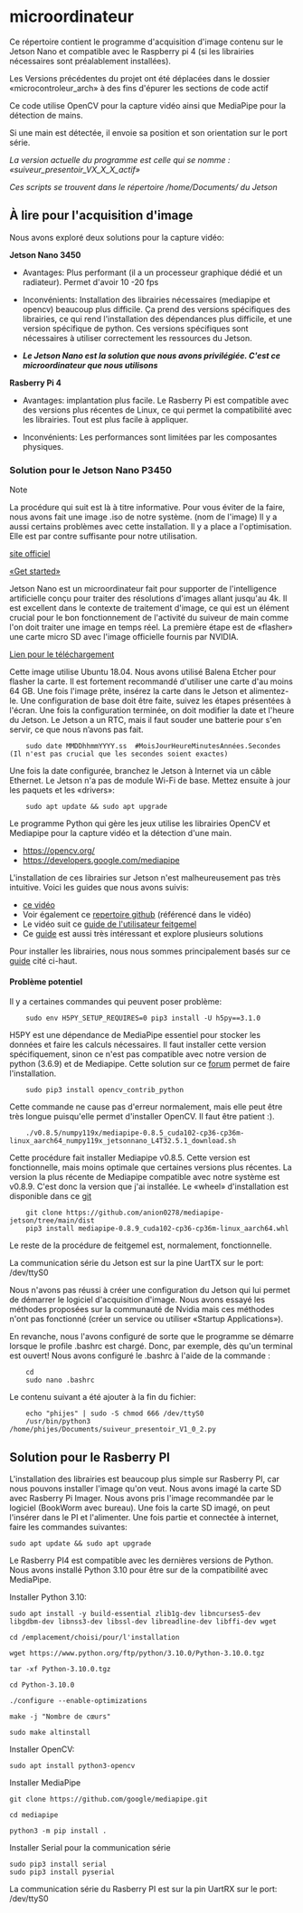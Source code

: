 # microordinateur
Ce répertoire contient le programme d'acquisition d'image contenu sur le Jetson Nano et compatible avec le Raspberry pi 4 (si les librairies nécessaires sont préalablement installées).

Les Versions précédentes du projet ont été déplacées dans le dossier «microcontroleur_arch» à des fins d'épurer les sections de code actif

Ce code utilise OpenCV pour la capture vidéo ainsi que MediaPipe pour la détection de mains.

Si une main est détectée, il envoie sa position et son orientation sur le port série.

*La version actuelle du programme est celle qui se nomme : «suiveur_presentoir_VX_X_X_actif»*

*Ces scripts se trouvent dans le répertoire /home/Documents/ du Jetson*

## À lire pour l'acquisition d'image 
Nous avons exploré deux solutions pour la capture vidéo:

**Jetson Nano 3450**

  - Avantages: Plus performant (il a un processeur graphique dédié et un radiateur). Permet d'avoir 10 -20 fps
  
  - Inconvénients: Installation des librairies nécessaires (mediapipe et opencv) beaucoup plus difficile. Ça prend des versions spécifiques des librairies,
  ce qui rend l'installation des dépendances plus difficile, et une version spécifique de python. Ces versions spécifiques sont nécessaires à utiliser correctement les ressources du Jetson.

  - ***Le Jetson Nano est la solution que nous avons privilégiée. C'est ce microordinateur que nous utilisons***
 
**Rasberry Pi 4**
  - Avantages: implantation plus facile. Le Rasberry Pi est compatible avec des versions plus récentes de Linux, ce qui permet la compatibilité avec
  les librairies. Tout est plus facile à appliquer.

  - Inconvénients: Les performances sont limitées par les composantes physiques.
  
### Solution pour le Jetson Nano P3450

> [!NOTE]
> La procédure qui suit est là à titre informative. Pour vous éviter de la faire, nous avons fait une image .iso de notre système. (nom de l'image)
> Il y a aussi certains problèmes avec cette installation. Il y a place a l'optimisation. Elle est par contre suffisante pour notre utilisation.

[site officiel](https://developer.nvidia.com/embedded/jetson-nano-developer-kit)

[«Get started»](https://developer.nvidia.com/embedded/learn/get-started-jetson-nano-devkit)

Jetson Nano est un microordinateur fait pour supporter de l'intelligence artificielle conçu pour traiter des résolutions d'images allant jusqu'au 4k. Il est excellent dans le contexte de traitement d'image, ce qui est un élément crucial pour le bon fonctionnement de l'activité du suiveur de main comme l'on doit traiter une image en temps réel. La première étape est de «flasher» une carte micro SD avec l'image officielle fournis par NVIDIA. 

[Lien pour le téléchargement](https://developer.nvidia.com/jetson-nano-sd-card-image)

Cette image utilise Ubuntu 18.04. Nous avons utilisé Balena Etcher pour flasher la carte. Il est fortement recommandé d'utiliser une carte d'au moins 64 GB.
Une fois l'image prête, insérez la carte dans le Jetson et alimentez-le. Une configuration de base doit être faite, suivez les étapes présentées à l'écran.
Une fois la configuration terminée, on doit modifier la date et l'heure du Jetson. Le Jetson a un RTC, mais il faut souder une batterie pour s'en servir, ce que nous n’avons pas fait.

        sudo date MMDDhhmmYYYY.ss  #MoisJourHeureMinutesAnnées.Secondes (Il n'est pas crucial que les secondes soient exactes)

Une fois la date configurée, branchez le Jetson à Internet via un câble Ethernet. Le Jetson n'a pas de module Wi-Fi de base. Mettez ensuite à jour les paquets et les «drivers»:

        sudo apt update && sudo apt upgrade

Le programme Python qui gère les jeux utilise les librairies OpenCV et Mediapipe pour la capture vidéo et la détection d'une main.

 - https://opencv.org/
 - https://developers.google.com/mediapipe

L'installation de ces librairies sur Jetson n'est malheureusement pas très intuitive. Voici les guides que nous avons suivis:

- [ce vidéo](https://www.youtube.com/watch?v=ij9bIET4rCU&ab_channel=EranFeit)
- Voir également ce [repertoire github](https://github.com/PINTO0309/mediapipe-bin/tree/main) (référencé dans le vidéo)
- Le vidéo suit ce [guide de l'utilisateur feitgemel](https://github.com/feitgemel/Jetson-Nano-Python/blob/master/Install-MediaPipe/How%20to%20Install%20MediaPipe%20on%20jetson-nano%202022.txt)
- Ce [guide](https://jetson-docs.federicolanzani.com/libraries/mediapipe/overview#mediapipe-wheels) est aussi très intéressant et explore plusieurs solutions

Pour installer les librairies, nous nous sommes principalement basés sur ce [guide](https://github.com/feitgemel/Jetson-Nano-Python/blob/master/Install-MediaPipe/How%20to%20Install%20MediaPipe%20on%20jetson-nano%202022.txt) cité ci-haut.

#### Problème potentiel

Il y a certaines commandes qui peuvent poser problème:

        sudo env H5PY_SETUP_REQUIRES=0 pip3 install -U h5py==3.1.0
        
H5PY est une dépendance de MediaPipe essentiel pour stocker les données et faire les calculs nécessaires. Il faut installer cette version spécifiquement, sinon ce n'est pas compatible
avec notre version de python (3.6.9) et de Mediapipe. Cette solution sur ce [forum](https://forums.developer.nvidia.com/t/failed-building-wheel-of-h5py/263322/5) permet de 
faire l'installation.

        sudo pip3 install opencv_contrib_python

Cette commande ne cause pas d'erreur normalement, mais elle peut être très longue puisqu'elle permet d'installer OpenCV. Il faut être patient :).

        ./v0.8.5/numpy119x/mediapipe-0.8.5_cuda102-cp36-cp36m-linux_aarch64_numpy119x_jetsonnano_L4T32.5.1_download.sh

Cette procédure fait installer Mediapipe v0.8.5. Cette version est fonctionnelle, mais moins optimale que certaines versions plus récentes. La version la plus récente de Mediapipe compatible avec notre système est v0.8.9. C'est donc la version que j'ai installée. Le «wheel» d'installation est disponible dans ce [git](https://github.com/anion0278/mediapipe-jetson/tree/main/dist)

        git clone https://github.com/anion0278/mediapipe-jetson/tree/main/dist
        pip3 install mediapipe-0.8.9_cuda102-cp36-cp36m-linux_aarch64.whl


Le reste de la procédure de feitgemel est, normalement, fonctionnelle.

La communication série du Jetson est sur la pine UartTX sur le port: /dev/ttyS0

Nous n'avons pas réussi à créer une configuration du Jetson qui lui permet de démarrer le logiciel d'acquisition d'image. Nous avons essayé les méthodes proposées
sur la communauté de Nvidia mais ces méthodes n'ont pas fonctionné (créer un service ou utiliser «Startup Applications»). 

En revanche, nous l'avons configuré de sorte que le programme se démarre lorsque le profile .bashrc est chargé. Donc, par exemple, dès qu'un terminal est ouvert!
Nous avons configuré le .bashrc à l'aide de la commande :

        cd
        sudo nano .bashrc

Le contenu suivant a été ajouter à la fin du fichier:

        echo "phijes" | sudo -S chmod 666 /dev/ttyS0
        /usr/bin/python3 /home/phijes/Documents/suiveur_presentoir_V1_0_2.py

## Solution pour le Rasberry PI

L'installation des librairies est beaucoup plus simple sur Rasberry PI, car nous pouvons installer l'image qu'on veut. Nous avons imagé la carte SD avec Rasberry Pi Imager. Nous avons pris l'image recommandée par le logiciel (BookWorm avec bureau). Une fois la carte SD imagé, on peut l'insérer dans le PI et l'alimenter. Une fois partie et connectée à internet, faire les commandes suivantes:

    sudo apt update && sudo apt upgrade

Le Rasberry PI4 est compatible avec les dernières versions de Python. Nous avons installé Python 3.10 pour être sur de la compatibilité avec MediaPipe.

Installer Python 3.10:

    sudo apt install -y build-essential zlib1g-dev libncurses5-dev libgdbm-dev libnss3-dev libssl-dev libreadline-dev libffi-dev wget
    
    cd /emplacement/choisi/pour/l'installation

    wget https://www.python.org/ftp/python/3.10.0/Python-3.10.0.tgz
      
    tar -xf Python-3.10.0.tgz
  
    cd Python-3.10.0
  
    ./configure --enable-optimizations
  
    make -j "Nombre de cœurs"
  
    sudo make altinstall
    
Installer OpenCV:

    sudo apt install python3-opencv
    
Installer MediaPipe

    git clone https://github.com/google/mediapipe.git
    
    cd mediapipe
    
    python3 -m pip install .

Installer Serial pour la communication série
    
    sudo pip3 install serial
    sudo pip3 install pyserial

La communication série du Rasberry PI est sur la pin UartRX sur le port: /dev/ttyS0


